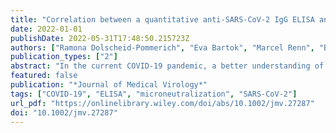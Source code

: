 ```yaml
---
title: "Correlation between a quantitative anti-SARS-CoV-2 IgG ELISA and neutralization activity"
date: 2022-01-01
publishDate: 2022-05-31T17:48:50.215723Z
authors: ["Ramona Dolscheid-Pommerich", "Eva Bartok", "Marcel Renn", "Beate M. Kümmerer", "Bianca Schulte", "Ricarda M. Schmithausen", "Birgit Stoffel-Wagner", "Hendrik Streeck", "Sandra Saschenbrecker", "Katja Steinhagen", "Gunther Hartmann"]
publication_types: ["2"]
abstract: "In the current COVID-19 pandemic, a better understanding of the relationship between merely binding and functionally neutralizing antibodies is necessary to characterize protective antiviral immunity following infection or vaccination. This study analyzes the level of correlation between the novel quantitative EUROIMMUN Anti-SARS-CoV-2 QuantiVac ELISA (IgG) and a microneutralization assay. A panel of 123 plasma samples from a COVID-19 outbreak study population, preselected by semiquantitative anti-SARS-CoV-2 IgG testing, was used to assess the relationship between the novel quantitative ELISA (IgG) and a microneutralization assay. Binding IgG targeting the S1 antigen was detected in 106 (86.2%) samples using the QuantiVac ELISA, while 89 (72.4%) samples showed neutralizing antibody activity. Spearman's correlation analysis demonstrated a strong positive relationship between anti-S1 IgG levels and neutralizing antibody titers (rs = 0.819, p textless 0.0001). High and low anti-S1 IgG levels were associated with a positive predictive value of 72.0% for high-titer neutralizing antibodies and a negative predictive value of 90.8% for low-titer neutralizing antibodies, respectively. These results substantiate the implementation of the QuantiVac ELISA to assess protective immunity following infection or vaccination."
featured: false
publication: "*Journal of Medical Virology*"
tags: ["COVID-19", "ELISA", "microneutralization", "SARS-CoV-2"]
url_pdf: "https://onlinelibrary.wiley.com/doi/abs/10.1002/jmv.27287"
doi: "10.1002/jmv.27287"
---
```


